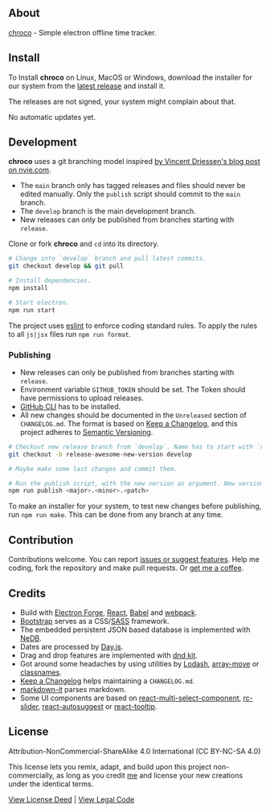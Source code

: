 
## About

[chroco](https://github.com/jhotadhari/chroco#readme) - Simple electron offline time tracker.

## Install

To Install **chroco** on Linux, MacOS or Windows, download the installer for our system from the [latest release](https://github.com/jhotadhari/chroco/releases/latest) and install it.

The releases are not signed, your system might complain about that.

No automatic updates yet.

## Development

**chroco** uses a git branching model inspired [by Vincent Driessen's blog post on nvie.com](https://nvie.com/posts/a-successful-git-branching-model/).

- The `main` branch only has tagged releases and files should never be edited manually. Only the `publish` script should commit to the `main` branch.
- The `develop` branch is the main development branch.
- New releases can only be published from branches starting with `release`.

Clone or fork **chroco** and `cd` into its directory.

```bash
# Change into `develop` branch and pull latest commits.
git checkout develop && git pull

# Install dependencies.
npm install

# Start electron.
npm run start
```

The project uses [eslint](https://eslint.org/) to enforce coding standard rules. To apply the rules to all `js|jsx` files run `npm run format`.

### Publishing

- New releases can only be published from branches starting with `release`.
- Environment variable `GITHUB_TOKEN` should be set. The Token should have permissions to upload releases.
- [GitHub CLI](https://cli.github.com) has to be installed.
- All new changes should be documented in the `Unreleased` section of `CHANGELOG.md`. The format is based on [Keep a Changelog](https://keepachangelog.com/en/1.0.0/), and this project adheres to [Semantic Versioning](https://semver.org/spec/v2.0.0.html).


```bash
# Checkout new release branch from `develop`. Name has to start with `release`.
git checkout -b release-awesome-new-version develop

# Maybe make some last changes and commit them.

# Run the publish script, with the new version as argument. New version should be higher than latest version.
npm run publish <major>.<minor>.<patch>
```

To make an installer for your system, to test new changes before publishing, run `npm run make`. This can be done from any branch at any time.

## Contribution

Contributions welcome. You can report [issues or suggest features](https://github.com/jhotadhari/chroco/issues). Help me coding, fork the repository and make pull requests. Or [get me a coffee](https://waterproof-webdesign.info/donate).

## Credits

- Build with [Electron Forge](https://www.electronforge.io), [React](https://reactjs.org/), [Babel](https://babeljs.io/) and [webpack](https://webpack.js.org/).
- [Bootstrap](https://getbootstrap.com) serves as a CSS/[SASS](https://sass-lang.com/) framework.
- The embedded persistent JSON based database is implemented with [NeDB](https://github.com/louischatriot/nedb).
- Dates are processed by [Day.js](https://day.js.org/).
- Drag and drop features are implemented with [dnd kit](https://dndkit.com).
- Got around some headaches by using utilities by [Lodash](https://lodash.com), [array-move](https://github.com/sindresorhus/array-move) or [classnames](https://github.com/JedWatson/classnames).
- [Keep a Changelog](https://www.npmjs.com/package/keep-a-changelog) helps maintaining a `CHANGELOG.md`.
- [markdown-it](https://github.com/markdown-it/markdown-it#readme) parses markdown.
- Some UI components are based on [react-multi-select-component](https://github.com/hc-oss/react-multi-select-component), [rc-slider](https://github.com/react-component/slider), [react-autosuggest](https://github.com/moroshko/react-autosuggest) or [react-tooltip](https://react-tooltip.com/).

## License

Attribution-NonCommercial-ShareAlike 4.0 International (CC BY-NC-SA 4.0)

This license lets you remix, adapt, and build upon this project non-commercially, as long as you credit [me](https://waterproof-webdesign.info) and license your new creations under the identical terms.

[View License Deed](https://creativecommons.org/licenses/by-nc-sa/4.0) | [View Legal Code](https://creativecommons.org/licenses/by-nc-sa/4.0/legalcode)



